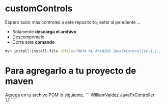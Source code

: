 
# customControls

Espero subir mas controles a este repositorio, estar al pendiente ...

* Solamente **descarga el archivo**
* Descomprimelo
* Corre este **comando**

```bash 
mvn install:install-file -Dfile="RUTA AL ARCHIVO JavaFxController-1.1.jar" -DpomFile="RUTA AL ARCHIVO JavaFxController-1.1.pom" 
```

# Para agregarlo a tu proyecto de maven

Agrega en tu archivo POM lo siguiente.
´´´ <dependency>
    <groupId>WilliamValdez</groupId>
    <artifactId>JavaFxController</artifactId>
    <version>1.1</version>
</dependency>
´´´
